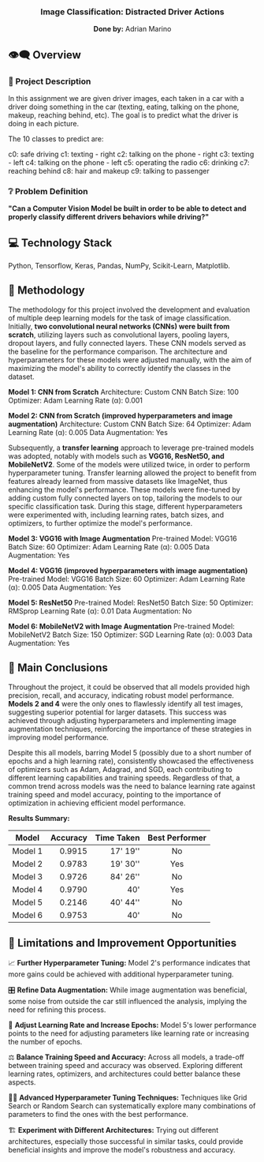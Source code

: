 <h3 align="center">Image Classification: Distracted Driver Actions</h3>

<p align="center"><b>Done by:</b> Adrian Marino</p>

<h2> 👁‍🗨 Overview </h2>

<h3>🏢 Project Description</h3>

In this assignment we are given driver images, each taken in a car with a driver doing something in the car (texting, eating, talking on the phone, makeup, reaching behind, etc). The goal is to predict what the driver is doing in each picture.

The 10 classes to predict are:

c0: safe driving
c1: texting - right
c2: talking on the phone - right
c3: texting - left
c4: talking on the phone - left
c5: operating the radio
c6: drinking
c7: reaching behind
c8: hair and makeup
c9: talking to passenger

<h3>❔ Problem Definition</h3>

**"Can a Computer Vision Model be built in order to be able to detect and properly classify different drivers behaviors while driving?"**

<h2> 💻 Technology Stack </h2>

Python, Tensorflow, Keras, Pandas, NumPy, Scikit-Learn, Matplotlib.

<h2> 🔧 Methodology </h2>

The methodology for this project involved the development and evaluation of multiple deep learning models for the task of image classification. Initially, **two convolutional neural networks (CNNs) were built from scratch**, utilizing layers such as convolutional layers, pooling layers, dropout layers, and fully connected layers. These CNN models served as the baseline for the performance comparison. The architecture and hyperparameters for these models were adjusted manually, with the aim of maximizing the model's ability to correctly identify the classes in the dataset.

**Model 1: CNN from Scratch**
Architecture: Custom CNN
Batch Size: 100
Optimizer: Adam
Learning Rate (α): 0.001

**Model 2: CNN from Scratch (improved hyperparameters and image augmentation)**
Architecture: Custom CNN
Batch Size: 64
Optimizer: Adam
Learning Rate (α): 0.005
Data Augmentation: Yes

Subsequently, a **transfer learning** approach to leverage pre-trained models was adopted, notably with models such as **VGG16, ResNet50, and MobileNetV2**. Some of the models were utilized twice, in order to perform hyperparameter tuning. Transfer learning allowed the project to benefit from features already learned from massive datasets like ImageNet, thus enhancing the model's performance. These models were fine-tuned by adding custom fully connected layers on top, tailoring the models to our specific classification task. During this stage, different hyperparameters were experimented with, including learning rates, batch sizes, and optimizers, to further optimize the model's performance.

**Model 3: VGG16 with Image Augmentation**
Pre-trained Model: VGG16
Batch Size: 60
Optimizer: Adam
Learning Rate (α): 0.005
Data Augmentation: Yes

**Model 4: VGG16 (improved hyperparameters with image augmentation)**
Pre-trained Model: VGG16
Batch Size: 60
Optimizer: Adam
Learning Rate (α): 0.005
Data Augmentation: Yes

**Model 5: ResNet50**
Pre-trained Model: ResNet50
Batch Size: 50
Optimizer: RMSprop
Learning Rate (α): 0.01
Data Augmentation: No

**Model 6: MobileNetV2 with Image Augmentation**
Pre-trained Model: MobileNetV2
Batch Size: 150
Optimizer: SGD
Learning Rate (α): 0.003
Data Augmentation: Yes

<h2> 🔧 Main Conclusions </h2>

Throughout the project, it could be observed that all models provided high precision, recall, and accuracy, indicating robust model performance. **Models 2 and 4** were the only ones to flawlessly identify all test images, suggesting superior potential for larger datasets. This success was achieved through adjusting hyperparameters and implementing image augmentation techniques, reinforcing the importance of these strategies in improving model performance.

Despite this all models, barring Model 5 (possibly due to a short number of epochs and a high learning rate), consistently showcased the effectiveness of optimizers such as Adam, Adagrad, and SGD, each contributing to different learning capabilities and training speeds. Regardless of that, a common trend across models was the need to balance learning rate against training speed and model accuracy, pointing to the importance of optimization in achieving efficient model performance.

**Results Summary:**

| Model   | Accuracy  | Time Taken | Best Performer |
|---------|----------:|-----------:|:----------:|
| Model 1 | 0.9915    | 17' 19''         | No         |
| Model 2 | 0.9783    | 19' 30''         | Yes        |
| Model 3 | 0.9726    | 84' 26''         | No         |
| Model 4 | 0.9790    | 40'         | Yes        |
| Model 5 | 0.2146    | 40' 44''         | No         |
| Model 6 | 0.9753    | 40'         | No         |


<h2> 🔧 Limitations and Improvement Opportunities </h2>

📈 **Further Hyperparameter Tuning:** Model 2's performance indicates that more gains could be achieved with additional hyperparameter tuning.

🎛️ **Refine Data Augmentation:** While image augmentation was beneficial, some noise from outside the car still influenced the analysis, implying the need for refining this process.

🔄 **Adjust Learning Rate and Increase Epochs:** Model 5's lower performance points to the need for adjusting parameters like learning rate or increasing the number of epochs.

⚖️ **Balance Training Speed and Accuracy:** Across all models, a trade-off between training speed and accuracy was observed. Exploring different learning rates, optimizers, and architectures could better balance these aspects.

🕵️‍♀️ **Advanced Hyperparameter Tuning Techniques:** Techniques like Grid Search or Random Search can systematically explore many combinations of parameters to find the ones with the best performance.

🏗️ **Experiment with Different Architectures:** Trying out different architectures, especially those successful in similar tasks, could provide beneficial insights and improve the model's robustness and accuracy.
